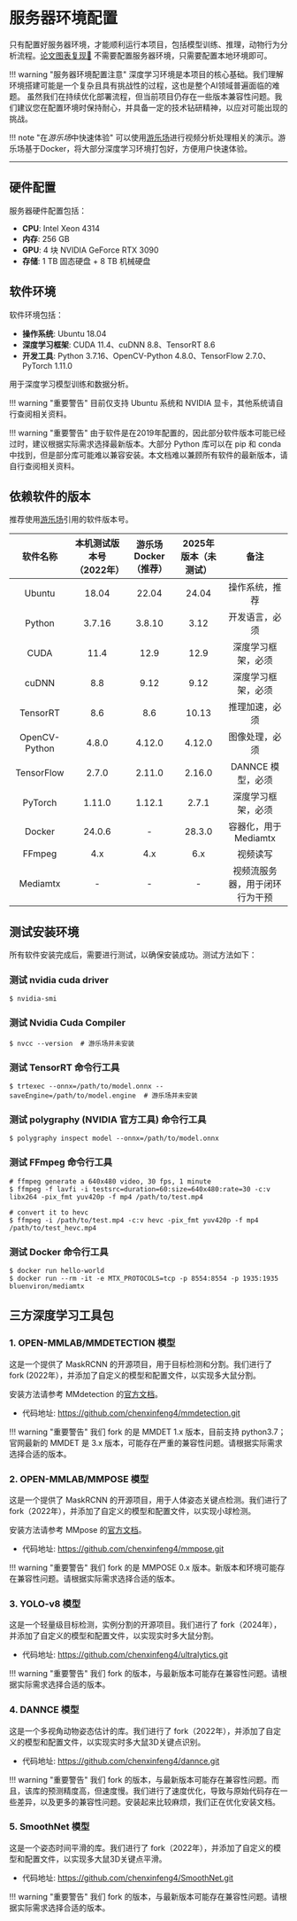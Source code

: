 # 服务器环境配置

只有配置好服务器环境，才能顺利运行本项目，包括模型训练、推理，动物行为分析流程。[论文图表复现🔗](../../figure_reproduce) 不需要配置服务器环境，只需要配置本地环境即可。

!!! warning "服务器环境配置注意"
    深度学习环境是本项目的核心基础。我们理解环境搭建可能是一个复杂且具有挑战性的过程，这也是整个AI领域普遍面临的难题。
    虽然我们在持续优化部署流程，但当前项目仍存在一些版本兼容性问题。我们建议您在配置环境时保持耐心，并具备一定的技术钻研精神，以应对可能出现的挑战。

!!! note "在*游乐场*中快速体验"
    可以使用[游乐场](../../安装示例流程代码/pipeline_playground_installation)进行视频分析处理相关的演示。游乐场基于Docker，将大部分深度学习环境打包好，方便用户快速体验。

---

## 硬件配置

服务器硬件配置包括：

- **CPU**: Intel Xeon 4314
- **内存**: 256 GB
- **GPU**: 4 块 NVIDIA GeForce RTX 3090
- **存储**: 1 TB 固态硬盘 + 8 TB 机械硬盘

## 软件环境

软件环境包括：

- **操作系统**: Ubuntu 18.04
- **深度学习框架**: CUDA 11.4、cuDNN 8.8、TensorRT 8.6
- **开发工具**: Python 3.7.16、OpenCV-Python 4.8.0、TensorFlow 2.7.0、PyTorch 1.11.0

用于深度学习模型训练和数据分析。

!!! warning "重要警告"
    目前仅支持 Ubuntu 系统和 NVIDIA 显卡，其他系统请自行查阅相关资料。

!!! warning "重要警告"
    由于软件是在2019年配置的，因此部分软件版本可能已经过时，建议根据实际需求选择最新版本。大部分 Python 库可以在 pip 和 conda 中找到，但是部分库可能难以兼容安装。本文档难以兼顾所有软件的最新版本，请自行查阅相关资料。

## 依赖软件的版本
推荐使用[游乐场](../../安装示例流程代码/pipeline_playground_installation)引用的软件版本号。

| 软件名称 | 本机测试版本号（2022年） | 游乐场 Docker（推荐）| 2025年版本（未测试） | 备注 |
| :----: | :----: | :----: | :----: | :----: |
| Ubuntu | 18.04 | 22.04 | 24.04 | 操作系统，推荐 |
| Python | 3.7.16 | 3.8.10 | 3.12 | 开发语言，必须 |
| CUDA | 11.4 | 12.9 | 12.9 | 深度学习框架，必须 |
| cuDNN | 8.8 | 9.12 | 9.12 | 深度学习框架，必须 |
| TensorRT | 8.6 | 8.6 | 10.13 | 推理加速，必须 |
| OpenCV-Python | 4.8.0 | 4.12.0 | 4.12.0 | 图像处理，必须 |
| TensorFlow | 2.7.0 | 2.11.0 | 2.16.0 | DANNCE 模型，必须 |
| PyTorch | 1.11.0 | 1.12.1 | 2.7.1 | 深度学习框架，必须 |
| Docker | 24.0.6 | - | 28.3.0 | 容器化，用于 Mediamtx |
| FFmpeg | 4.x | 4.x | 6.x | 视频读写 |
| Mediamtx | - | - | - | 视频流服务器，用于闭环行为干预 |

## 测试安装环境

所有软件安装完成后，需要进行测试，以确保安装成功。测试方法如下：

### 测试 nvidia cuda driver

```shell
$ nvidia-smi
```

### 测试 Nvidia Cuda Compiler

```shell
$ nvcc --version  # 游乐场并未安装 
```

### 测试 TensorRT 命令行工具

```shell
$ trtexec --onnx=/path/to/model.onnx --saveEngine=/path/to/model.engine  # 游乐场并未安装 
```

### 测试 polygraphy (NVIDIA 官方工具) 命令行工具

```shell
$ polygraphy inspect model --onnx=/path/to/model.onnx
```

### 测试 FFmpeg 命令行工具

```shell
# ffmpeg generate a 640x480 video, 30 fps, 1 minute
$ ffmpeg -f lavfi -i testsrc=duration=60:size=640x480:rate=30 -c:v libx264 -pix_fmt yuv420p -f mp4 /path/to/test.mp4

# convert it to hevc
$ ffmpeg -i /path/to/test.mp4 -c:v hevc -pix_fmt yuv420p -f mp4 /path/to/test_hevc.mp4
```

### 测试 Docker 命令行工具

```shell
$ docker run hello-world
$ docker run --rm -it -e MTX_PROTOCOLS=tcp -p 8554:8554 -p 1935:1935 bluenviron/mediamtx
```

## 三方深度学习工具包

### 1. OPEN-MMLAB/MMDETECTION 模型

这是一个提供了 MaskRCNN 的开源项目，用于目标检测和分割。我们进行了 fork (2022年），并添加了自定义的模型和配置文件，以实现多大鼠分割。

安装方法请参考 MMdetection 的[官方文档](https://mmdetection.readthedocs.io/en/latest/get_started.html)。

- 代码地址: https://github.com/chenxinfeng4/mmdetection.git

!!! warning "重要警告"
    我们 fork 的是 MMDET 1.x 版本，目前支持 python3.7；官网最新的 MMDET 是 3.x 版本，可能存在严重的兼容性问题。请根据实际需求选择合适的版本。

### 2. OPEN-MMLAB/MMPOSE 模型

这是一个提供了 MaskRCNN 的开源项目，用于人体姿态关键点检测。我们进行了 fork（2022年），并添加了自定义的模型和配置文件，以实现小球检测。

安装方法请参考 MMpose 的[官方文档](https://mmpose.readthedocs.io/en/latest/installation.html)。

- 代码地址: https://github.com/chenxinfeng4/mmpose.git

!!! warning "重要警告"
    我们 fork 的是 MMPOSE 0.x 版本。新版本和环境可能存在兼容性问题。请根据实际需求选择合适的版本。

### 3. YOLO-v8 模型

这是一个轻量级目标检测，实例分割的开源项目。我们进行了 fork（2024年），并添加了自定义的模型和配置文件，以实现实时多大鼠分割。

- 代码地址: https://github.com/chenxinfeng4/ultralytics.git

!!! warning "重要警告"
    我们 fork 的版本，与最新版本可能存在兼容性问题。请根据实际需求选择合适的版本。

### 4. DANNCE 模型

这是一个多视角动物姿态估计的库。我们进行了 fork（2022年），并添加了自定义的模型和配置文件，以实现实时多大鼠3D关键点识别。

- 代码地址: https://github.com/chenxinfeng4/dannce.git

!!! warning "重要警告"
    我们 fork 的版本，与最新版本可能存在兼容性问题。而且，该库的预测精度高，但速度慢。我们进行了速度优化，导致与原始代码存在一些差异，以及更多的兼容性问题。安装起来比较麻烦，我们正在优化安装文档。

### 5. SmoothNet 模型

这是一个姿态时间平滑的库。我们进行了 fork（2022年），并添加了自定义的模型和配置文件，以实现多大鼠3D关键点平滑。

- 代码地址: https://github.com/chenxinfeng4/SmoothNet.git

!!! warning "重要警告"
    我们 fork 的版本，与最新版本可能存在兼容性问题。请根据实际需求选择合适的版本。
